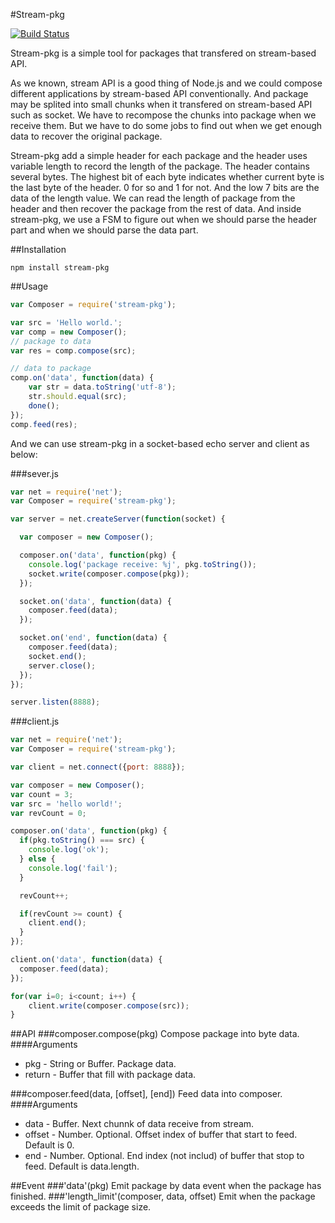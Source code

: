 #Stream-pkg

[![Build Status](https://secure.travis-ci.org/changchang/stream-pkg.png)](http://travis-ci.org/changchang/stream-pkg)

Stream-pkg is a simple tool for packages that transfered on stream-based API.

As we known, stream API is a good thing of Node.js and we could compose different applications by stream-based API conventionally. And package may be splited into small chunks when it transfered on stream-based API such as socket. We have to recompose the chunks into package when we receive them. But we have to do some jobs to find out when we get enough data to recover the original package.

Stream-pkg add a simple header for each package and the header uses variable length to record the length of the package. The header contains several bytes. The highest bit of each byte indicates whether current byte is the last byte of the header. 0 for so and 1 for not. And the low 7 bits are the data of the length value. We can read the length of package from the header and then recover the package from the rest of data. And inside stream-pkg, we use a FSM to figure out when we should parse the header part and when we should parse the data part.

##Installation
```
npm install stream-pkg
```

##Usage
``` javascript
var Composer = require('stream-pkg');

var src = 'Hello world.';
var comp = new Composer();
// package to data
var res = comp.compose(src);

// data to package
comp.on('data', function(data) {
	var str = data.toString('utf-8');
	str.should.equal(src);
	done();
});
comp.feed(res);
```

And we can use stream-pkg in a socket-based echo server and client as below:

###sever.js
``` javascript
var net = require('net');
var Composer = require('stream-pkg');

var server = net.createServer(function(socket) {

  var composer = new Composer();

  composer.on('data', function(pkg) {
    console.log('package receive: %j', pkg.toString());
    socket.write(composer.compose(pkg));
  });

  socket.on('data', function(data) {
    composer.feed(data);
  });

  socket.on('end', function(data) {
    composer.feed(data);
    socket.end();
    server.close();
  });
});

server.listen(8888);
```

###client.js
``` javascript
var net = require('net');
var Composer = require('stream-pkg');

var client = net.connect({port: 8888});

var composer = new Composer();
var count = 3;
var src = 'hello world!';
var revCount = 0;

composer.on('data', function(pkg) {
  if(pkg.toString() === src) {
    console.log('ok');
  } else {
    console.log('fail');
  }

  revCount++;

  if(revCount >= count) {
    client.end();
  }
});

client.on('data', function(data) {
  composer.feed(data);
});

for(var i=0; i<count; i++) {
	client.write(composer.compose(src));
}
```

##API
###composer.compose(pkg)
Compose package into byte data.
####Arguments
+ pkg - String or Buffer. Package data.
+ return - Buffer that fill with package data.

###composer.feed(data, [offset], [end])
Feed data into composer.
####Arguments
+ data - Buffer. Next chunnk of data receive from stream.
+ offset - Number. Optional. Offset index of buffer that start to feed. Default is 0.
+ end - Number. Optional. End index (not includ) of buffer that stop to feed. Default is data.length.

##Event
###'data'(pkg)
Emit package by data event when the package has finished.
###'length_limit'(composer, data, offset)
Emit when the package exceeds the limit of package size.